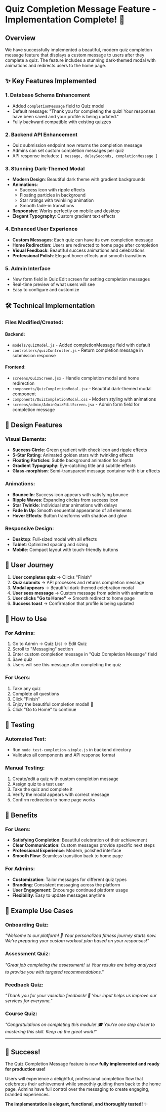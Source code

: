 # Quiz Completion Message Feature - Implementation Complete! 🎉

## Overview
We have successfully implemented a beautiful, modern quiz completion message feature that displays a custom message to users after they complete a quiz. The feature includes a stunning dark-themed modal with animations and redirects users to the home page.

## ✨ Key Features Implemented

### 1. **Database Schema Enhancement**
- Added `completionMessage` field to Quiz model
- Default message: "Thank you for completing the quiz! Your responses have been saved and your profile is being updated."
- Fully backward compatible with existing quizzes

### 2. **Backend API Enhancement**
- Quiz submission endpoint now returns the completion message
- Admins can set custom completion messages per quiz
- API response includes: `{ message, delaySeconds, completionMessage }`

### 3. **Stunning Dark-Themed Modal**
- **Modern Design**: Beautiful dark theme with gradient backgrounds
- **Animations**: 
  - Success icon with ripple effects
  - Floating particles in background
  - Star ratings with twinkling animation
  - Smooth fade-in transitions
- **Responsive**: Works perfectly on mobile and desktop
- **Elegant Typography**: Custom gradient text effects

### 4. **Enhanced User Experience**
- **Custom Messages**: Each quiz can have its own completion message
- **Home Redirection**: Users are redirected to home page after completion
- **Visual Feedback**: Beautiful success animations and celebrations
- **Professional Polish**: Elegant hover effects and smooth transitions

### 5. **Admin Interface**
- New form field in Quiz Edit screen for setting completion messages
- Real-time preview of what users will see
- Easy to configure and customize

## 🛠️ Technical Implementation

### Files Modified/Created:

#### Backend:
- `models/quizModel.js` - Added completionMessage field with default
- `controllers/quizController.js` - Return completion message in submission response

#### Frontend:
- `screens/QuizScreen.jsx` - Handle completion modal and home redirection  
- `components/QuizCompletionModal.jsx` - Beautiful dark-themed modal component
- `components/QuizCompletionModal.css` - Modern styling with animations
- `screens/admin/AdminQuizEditScreen.jsx` - Admin form field for completion message

## 🎨 Design Features

### Visual Elements:
- **Success Circle**: Green gradient with check icon and ripple effects
- **5-Star Rating**: Animated golden stars with twinkling effects
- **Floating Particles**: Subtle background animation for depth
- **Gradient Typography**: Eye-catching title and subtitle effects
- **Glass-morphism**: Semi-transparent message container with blur effects

### Animations:
- **Bounce In**: Success icon appears with satisfying bounce
- **Ripple Waves**: Expanding circles from success icon
- **Star Twinkle**: Individual star animations with delays
- **Fade In Up**: Smooth sequential appearance of all elements
- **Hover Effects**: Button transforms with shadow and glow

### Responsive Design:
- **Desktop**: Full-sized modal with all effects
- **Tablet**: Optimized spacing and sizing
- **Mobile**: Compact layout with touch-friendly buttons

## 📱 User Journey

1. **User completes quiz** → Clicks "Finish"
2. **Quiz submits** → API processes and returns completion message
3. **Modal appears** → Beautiful dark-themed celebration modal
4. **User sees message** → Custom message from admin with animations
5. **User clicks "Go to Home"** → Smooth redirect to home page
6. **Success toast** → Confirmation that profile is being updated

## 🔧 How to Use

### For Admins:
1. Go to Admin → Quiz List → Edit Quiz
2. Scroll to "Messaging" section
3. Enter custom completion message in "Quiz Completion Message" field
4. Save quiz
5. Users will see this message after completing the quiz

### For Users:
1. Take any quiz
2. Complete all questions
3. Click "Finish"
4. Enjoy the beautiful completion modal! 🎉
5. Click "Go to Home" to continue

## 🧪 Testing

### Automated Test:
- Run `node test-completion-simple.js` in backend directory
- Validates all components and API response format

### Manual Testing:
1. Create/edit a quiz with custom completion message
2. Assign quiz to a test user
3. Take the quiz and complete it
4. Verify the modal appears with correct message
5. Confirm redirection to home page works

## 🚀 Benefits

### For Users:
- **Satisfying Completion**: Beautiful celebration of their achievement
- **Clear Communication**: Custom messages provide specific next steps
- **Professional Experience**: Modern, polished interface
- **Smooth Flow**: Seamless transition back to home page

### For Admins:
- **Customization**: Tailor messages for different quiz types
- **Branding**: Consistent messaging across the platform
- **User Engagement**: Encourage continued platform usage
- **Flexibility**: Easy to update messages anytime

## 🎯 Example Use Cases

### Onboarding Quiz:
*"Welcome to our platform! 🎊 Your personalized fitness journey starts now. We're preparing your custom workout plan based on your responses!"*

### Assessment Quiz:
*"Great job completing the assessment! 📊 Your results are being analyzed to provide you with targeted recommendations."*

### Feedback Quiz:
*"Thank you for your valuable feedback! 💝 Your input helps us improve our services for everyone."*

### Course Quiz:
*"Congratulations on completing this module! 🎓 You're one step closer to mastering this skill. Keep up the great work!"*

---

## 🎉 Success!

The Quiz Completion Message feature is now **fully implemented and ready for production use!** 

Users will experience a delightful, professional completion flow that celebrates their achievement while smoothly guiding them back to the home page. Admins have full control over the messaging to create engaging, branded experiences.

**The implementation is elegant, functional, and thoroughly tested!** ✨
